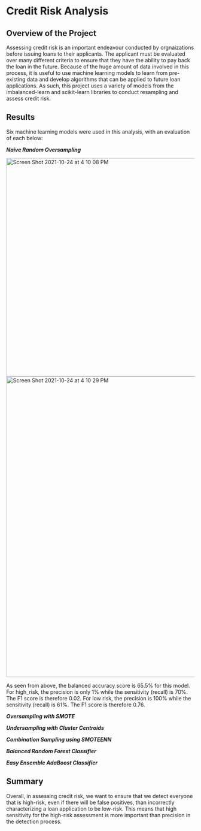 # Credit Risk Analysis

## Overview of the Project
Assessing credit risk is an important endeavour conducted by orgnaizations before issuing loans to their applicants. The applicant must be evaluated over many different criteria to ensure that they have the ability to pay back the loan in the future. Because of the huge amount of data involved in this process, it is useful to use machine learning models to learn from pre-existing data and develop algorithms that can be applied to future loan applications. As such, this project uses a variety of models from the imbalanced-learn and scikit-learn libraries to conduct resampling and assess credit risk.

## Results

Six machine learning models were used in this analysis, with an evaluation of each below:

___Naive Random Oversampling___

<img width="583" alt="Screen Shot 2021-10-24 at 4 10 08 PM" src="https://user-images.githubusercontent.com/84816495/138611012-f06a982b-8163-414e-be11-c2634b889eb9.png">
<img width="803" alt="Screen Shot 2021-10-24 at 4 10 29 PM" src="https://user-images.githubusercontent.com/84816495/138611029-56531110-e388-4aee-9648-50759f4bfbd0.png">

As seen from above, the balanced accuracy score is 65.5% for this model.
For high_risk, the precision is only 1% while the sensitivity (recall) is 70%. The F1 score is therefore 0.02. For low risk, the precision is 100% while the sensitivity (recall) is 61%. The F1 score is therefore 0.76.

___Oversampling with SMOTE___



___Undersampling with Cluster Centroids___


___Combination Sampling using SMOTEENN___


___Balanced Random Forest Classifier___


___Easy Ensemble AdaBoost Classifier___

## Summary

Overall, in assessing credit risk, we want to ensure that we detect everyone that is high-risk, even if there will be false positives, than incorrectly characterizing a loan application to be low-risk. This means that high sensitivity for the high-risk assessment is more important than precision in the detection process.
